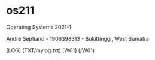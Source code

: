# os211
Operating Systems 2021-1

Andre Septiano - 1906398313 - Bukittinggi, West Sumatra

[LOG] (TXT/mylog.txt)
[W01] (/W01)
